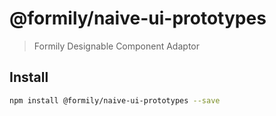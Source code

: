 # @formily/naive-ui-prototypes

> Formily Designable Component Adaptor

## Install

```bash
npm install @formily/naive-ui-prototypes --save
```
